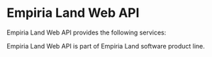 ﻿Empiria Land Web API
====================

Empiria Land Web API provides the following services:


Empiria Land Web API is part of Empiria Land software product line.

